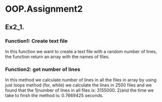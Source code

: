 # OOP.Assignment2
## Ex2_1.
### Function1: Create text file
In this function we want to create a text file with a random number of lines, the function return an array with the names of files.
### Function2: get number of lines
In this method we calculate number of lines in all the files in array by using just loops method (for, while) we calculate the lines in 2500 files and we found that the 1)number of lines in all files is: 3155000. 
2)and the time we take to finsh the method is: 0.7669425 seconds.
